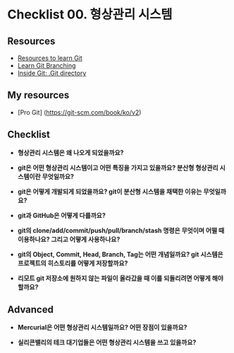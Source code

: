 # Checklist 00. 형상관리 시스템

## Resources
* [Resources to learn Git](https://try.github.io)
* [Learn Git Branching](https://learngitbranching.js.org/?locale=ko)
* [Inside Git: .Git directory](https://githowto.com/git_internals_git_directory)

## My resources
* [Pro Git] (https://git-scm.com/book/ko/v2)

## Checklist
* **형상관리 시스템은 왜 나오게 되었을까요?**
  
* **git은 어떤 형상관리 시스템이고 어떤 특징을 가지고 있을까요? 분산형 형상관리 시스템이란 무엇일까요?**

* **git은 어떻게 개발되게 되었을까요? git이 분산형 시스템을 채택한 이유는 무엇일까요?**

* **git과 GitHub은 어떻게 다를까요?**

* **git의 clone/add/commit/push/pull/branch/stash 명령은 무엇이며 어떨 때 이용하나요? 그리고 어떻게 사용하나요?**

* **git의 Object, Commit, Head, Branch, Tag는 어떤 개념일까요? git 시스템은 프로젝트의 히스토리를 어떻게 저장할까요?**

* **리모트 git 저장소에 원하지 않는 파일이 올라갔을 때 이를 되돌리려면 어떻게 해야 할까요?**

## Advanced
* **Mercurial은 어떤 형상관리 시스템일까요? 어떤 장점이 있을까요?**

* **실리콘밸리의 테크 대기업들은 어떤 형상관리 시스템을 쓰고 있을까요?**
